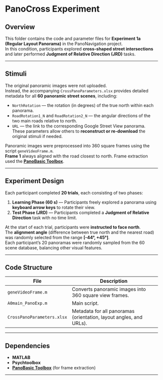 # PanoCross Experiment

## Overview
This folder contains the code and parameter files for **Experiment 1a (Regular Layout Panorama)** in the PanoNavigation project.  
In this condition, participants explored **cross-shaped street intersections** and later performed **Judgment of Relative Direction (JRD)** tasks.

---

## Stimuli
The original panoramic images were not uploaded.  
Instead, the accompanying `CrossPanoParameters.xlsx` provides detailed metadata for all **60 panoramic street scenes**, including:  
- `NorthRotation` — the rotation (in degrees) of the true north within each panorama.  
- `RoadRotation1_N` and `RoadRotation2_N` — the angular directions of the two main roads relative to north.  
- `URL` — the link to the corresponding Google Street View panorama.  
These parameters allow others to **reconstruct or re-download** the original stimuli if needed.

Panoramic images were preprocessed into 360 square frames using the script `geneVideoFrame.m`.  
**Frame 1** always aligned with the road closest to north. Frame extraction used the [**PanoBasic Toolbox**](https://github.com/yindaz/PanoBasic).

---

## Experiment Design
Each participant completed **20 trials**, each consisting of two phases:

1. **Learning Phase (60 s)** — Participants freely explored a panorama using **keyboard arrow keys** to rotate their view.  
2. **Test Phase (JRD)** — Participants completed a **Judgment of Relative Direction** task with no time limit.

At the start of each trial, participants were **instructed to face north**.  
The **alignment angle** (difference between true north and the nearest road) was randomly selected from the range **[-44°, +45°]**.  
Each participant’s 20 panoramas were randomly sampled from the 60 scene database, balancing other visual features.

---

## Code Structure
| File | Description |
|------|--------------|
| `geneVideoFrame.m` | Converts panoramic images into 360 square view frames. |
| `A0main_PanoExp.m` | Main script. |
| `CrossPanoParameters.xlsx` | Metadata for all panoramas (orientation, layout angles, and URLs). |

---

## Dependencies
- **MATLAB**   
- **Psychtoolbox**  
- **[PanoBasic Toolbox](https://github.com/yindaz/PanoBasic)** (for frame extraction)

---
